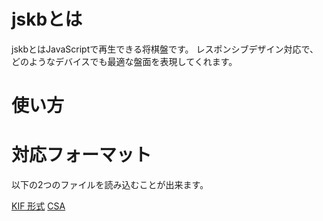 # jskbとは

jskbとはJavaScriptで再生できる将棋盤です。
レスポンシブデザイン対応で、どのようなデバイスでも最適な盤面を表現してくれます。


# 使い方

# 対応フォーマット

以下の2つのファイルを読み込むことが出来ます。

[KIF 形式](http://kakinoki.o.oo7.jp/kif_format.html)
[CSA](http://www2.computer-shogi.org/protocol/record_v22.html)
